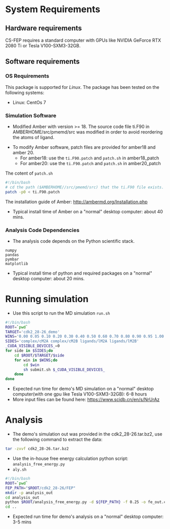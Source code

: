 # System Requirements
## Hardware requirements
CS-FEP requires a standard computer with GPUs like NVIDIA GeForce RTX 2080 Ti or Tesla V100-SXM3-32GB.
## Software requirements
### OS Requirements
This package is supported for *Linux*. The package has been tested on the following systems:
+ Linux: CentOs 7

### Simulation Software
+ Modified Amber with version >= 18. The source code file ti.F90 in AMBERHOME/src/pmemd/src was modified in order to avoid reordering the atoms of ligand.
- To modify Amber software, patch files are provided for amber18 and amber 20. 
    - For amber18: use the `ti.F90.patch` and `patch.sh` in amber18_patch
    - For amber20: use the `ti.F90.patch` and `patch.sh` in amber20_patch
    
The cotent of `patch.sh`
```sh 
#!/bin/bash
# cd the path ($AMBERHOME//src/pmemd/src) that the ti.F90 file exists.
patch -p0 < ti.F90.patch
```    
The installation guide of Amber: http://ambermd.org/Installation.php
- Typical install time of Amber on a "normal" desktop computer: about 40 mins.
### Analysis Code Dependencies
- The analysis code depends on the Python scientific stack. 
```
numpy
pandas
pymbar
matplotlib
```
- Typical install time of python and required packages on a "normal" desktop computer: about 20 mins.


# Running simulation
- Use this script to run the MD simulation
`run.sh`
```sh
#!/bin/bash
ROOT=`pwd`
TARGET='cdk2_28-26_demo'
WINS='0.00 0.05 0.10 0.20 0.30 0.40 0.50 0.60 0.70 0.80 0.90 0.95 1.00'
SIDES='complex/cM2A complex/cM2B ligands/lM2A ligands/lM2B'
_CUDA_VISIBLE_DEVICES_=0
for side in $SIDES;do
    cd $ROOT/$TARGET/$side
    for win in $WINS;do
        cd $win
        sh submit.sh $_CUDA_VISIBLE_DEVICES_
    done
done
```
- Expected run time for demo's MD simulation on a "normal" desktop computer(with one gpu like Tesla V100-SXM3-32GB): 6-8 hours
- More input files can be found here: https://www.scidb.cn/en/s/NrUrAz


# Analysis
- The demo's simulation out was provided in the cdk2_28-26.tar.bz2, use the following command to extract the data:
```sh
tar -zxvf cdk2_28-26.tar.bz2
```
- Use the in-house free energy calculation python script: `analysis_free_energy.py`
- `aly.sh`
```sh
#!/bin/bash
ROOT=`pwd`
FEP_PATH="$ROOT/cdk2_28-26/FEP"
mkdir -p analysis_out
cd analysis_out
python $ROOT/analysis_free_energy.py -d ${FEP_PATH} -f 0.25 -o fe_out.csv
cd ..
```
- Expected run time for demo's analysis on a "normal" desktop computer: 3-5 mins

